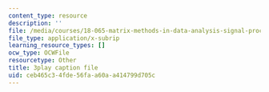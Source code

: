 ```yaml
---
content_type: resource
description: ''
file: /media/courses/18-065-matrix-methods-in-data-analysis-signal-processing-and-machine-learning-spring-2018/ceb465c34fde56faa60aa414799d705c_0Qws8BuK3RQ.vtt
file_type: application/x-subrip
learning_resource_types: []
ocw_type: OCWFile
resourcetype: Other
title: 3play caption file
uid: ceb465c3-4fde-56fa-a60a-a414799d705c
---
```

